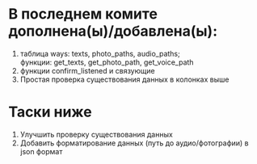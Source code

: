 # В последнем комите дополнена(ы)/добавлена(ы):
1. таблица ways: texts, photo_paths, audio_paths;\
              функции: get_texts, get_photo_path, get_voice_path 
3. функции confirm_listened и связующие
4. Простая проверка существования данных в колонках выше

   
# Таски ниже
1. Улучшить проверку существования данных
2. Добавить форматирование данных (путь до аудио/фотографии) в json формат
